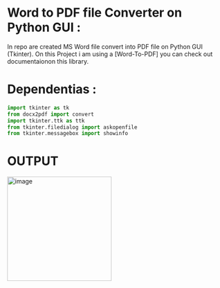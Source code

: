 # Word to PDF file Converter on Python GUI :
In repo are created MS Word file convert into PDF file on Python GUI (Tkinter).
On this Project i am using a [Word-To-PDF] you can check out documentaionon this library.


# Dependentias :
```python
import tkinter as tk
from docx2pdf import convert
import tkinter.ttk as ttk
from tkinter.filedialog import askopenfile
from tkinter.messagebox import showinfo
```

# OUTPUT

<img width="241" alt="image" src="https://user-images.githubusercontent.com/50865286/188616109-e4c619c3-d228-4b40-8d5c-9e69342ddba8.png">

